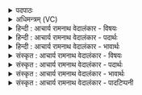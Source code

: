 <details><summary>पदपाठः</summary>

इ꣡न्द्र꣢꣯म्। न꣡रः꣢꣯। ने꣣म꣡धि꣢ता। ने꣣म꣢। धि꣣ता। हवन्ते। य꣢त्। पा꣡र्याः꣢। यु꣣न꣡ज꣢ते। धि꣡यः꣢꣯। ताः। शू꣡रः꣢꣯। नृ꣡षा꣢꣯ता। नृ। सा꣣ता। श्र꣡व꣢꣯सः। च। ꣣ का꣡मे꣢꣯। आ। गो꣡म꣢꣯ति। व्र꣣जे꣢। भ꣣ज। त्व꣢म्। नः꣣। ३१८।
</details>

<details><summary>अधिमन्त्रम् (VC)</summary>

- इन्द्रः
- वसिष्ठो मैत्रावरुणिः
- त्रिष्टुप्
- धैवतः
- ऐन्द्रं काण्डम्
</details>

<details><summary>हिन्दी : आचार्य रामनाथ वेदालंकार - विषयः</summary>

अगले मन्त्र में परमात्मा और राजा से प्रार्थना की गयी है।
</details>

<details><summary>हिन्दी : आचार्य रामनाथ वेदालंकार - पदार्थः</summary>

पदार्थान्वयभाषाः -  (इन्द्रम्) वीर परमात्मा वा राजा को (नरः) प्रजाजन (नेमधिता) आन्तरिक वा बाह्य संग्राम में और यज्ञ में (हवन्ते) सहायतार्थ पुकारते हैं। (पार्याः) पार होने योग्य वे, आन्तरिक और बाह्य विघ्नों को पार करने के लिए (यत्) जिस साधन का (युनजते) उपयोग करते हैं (ताः) वे (धियः) बुद्धियाँ और कर्म हैं, अर्थात् बुद्धि और कर्म का अवलम्बन करके वे सब शत्रुओं और विघ्नों को पार करते हैं। हे परमात्मन् वा राजन् ! (शूरः) शूरवीर (त्वम्) आप (नृषाता) संग्राम में (यशसः च) और यश की (कामे) अभिलाषा-पूर्ति में, और (गोमति व्रजे) प्रशस्त भूमि, वाणी, इन्द्रिय, दुधार गायों आदि के समूह में (नः) हमें (आ भज) भागी बनाइए, अर्थात् आप हमारी यशस्वी होने की कामना को पूर्ण कीजिए तथा हमें पृथिवी का राज्य, वाणी का बल, इन्द्रियों का बल और उत्तम जाति की गायें आदि प्राप्त कराइए ॥६॥ इस मन्त्र में अर्थश्लेष अलङ्कार है ॥६॥
</details>

<details><summary>हिन्दी : आचार्य रामनाथ वेदालंकार - भावार्थः</summary>

भावार्थभाषाः -  परमात्मा की कृपा, राजा की सहायता एवं अपने बुद्धिकौशल तथा पुरुषार्थ से शत्रु-विजय, परम कीर्ति, भूमण्डल का साम्राज्य आदि सब अभीष्ट वस्तुएँ प्राप्त की जा सकती हैं ॥६॥
</details>

<details><summary>संस्कृत : आचार्य रामनाथ वेदालंकार - विषयः</summary>

अथ परमात्मा राजा च प्रार्थ्यते।
</details>

<details><summary>संस्कृत : आचार्य रामनाथ वेदालंकार - पदार्थः</summary>

पदार्थान्वयभाषाः -  (इन्द्रम्) वीरं परमात्मानं राजानं वा (नरः) प्रजाजनाः (नेमधिता२) नेमधितौ आन्तरिके बाह्ये च संग्रामे यज्ञे वा। नेमधितिरिति संग्रामनाम। निघं० २।१७। ततः सप्तम्येकवचने ‘सुपां सुलुक्०’ अ० ७।१।३९ इति विभक्तेर्डादेशे तस्य डित्वात् टेर्लोपे रूपम्। (हवन्ते) आह्वयन्ति। (पार्याः३) पारयितव्याः ते, आन्तरिकान् बाह्याँश्च विघ्नान् पारयितुं (यत्) यत् साधनम् (युनजते) उपयुञ्जते ‘श्नसोरल्लोपः। अ० ६।४।१११’ इत्यल्लोपो न भवति छान्दसत्वात्। (ताः धियः) तत् प्रज्ञाः क्रियाश्च भवन्ति। ताः प्रज्ञाः क्रियाश्चावलम्ब्य ते समस्तान् शत्रून् विघ्नादींश्च पारयन्तीत्यर्थः। धीरिति प्रज्ञानामसु कर्मनामसु च पठितम्। निघं० ३।९, २।१। साम्प्रतं प्रत्यक्षकृतमाह। हे परमात्मन् राजन् वा ! (शूरः) पराक्रमशीलः (त्वम् नृषाता४) नृणां पौरुषवतां वीराणां सातिः विजयो यस्मिन् तस्मिन् नृषातौ संग्रामे, तत्र सहायतार्थमिति भावः। नृषातिशब्दात् सप्तम्येकवचने विभक्तेर्डाऽऽदेशः। बहुव्रीहौ पूर्वपदप्रकृतिस्वरत्वम्। (श्रवसः च) यशसः च (कामे५) अभिलाषपूर्तौ (गोमति) गावः प्रशस्ताः पृथिवी-वाग्-इन्द्रिय-धेन्वादयः तद्वति तद्युक्ते (व्रजे) समूहे गोष्ठे वा (नः) अस्मान् (आ भज) भागिनः कुरु। अस्माकं यशःकामनां प्रपूरय, अस्मान् पृथिवीराज्यवाग्बलेन्द्रियबलप्रशस्तधेन्वादींश्च प्रापयेत्यर्थः ॥६॥६ अत्र अर्थश्लेषालङ्कारः ॥६॥
</details>

<details><summary>संस्कृत : आचार्य रामनाथ वेदालंकार - भावार्थः</summary>

भावार्थभाषाः -  परमात्मनः कृपया, नृपतेः साहाय्येन, स्वकीयबुद्धिकौशलेन, पुरुषार्थेन च शत्रुविजयः, परा कीर्तिः, भूमण्डलसाम्राज्यादिकं च सर्वमपि समीहितं वस्तु प्राप्तुं शक्यम् ॥६॥
</details>

<details><summary>संस्कृत : आचार्य रामनाथ वेदालंकार - पादटिप्पनी</summary>

टिप्पणी:   १. ऋ० ७।२७।१ ‘श्रवसश्च काम’ इत्यत्र ‘शवसश्चकान’ इति पाठः। २. नेमधिता नेमधितौ संग्रामे यज्ञे वा—इति भ०। ३. पार्याः पालयितव्याः प्राप्तव्याः—इति वि०। पार्याः पारप्राप्तिनिमित्तभूताः—इति भ०। पार्याः युद्धे भरणनिमित्तभूताः—इति सा०। पार्याः पालनीयाः इति ऋ० ७।२७।१ भाष्ये द०। सर्वैरेव पार्याः इति धियः इत्यस्य विशेषणं स्वीकृतम्। ४. नृषाता, नरो मनुष्याः ऋत्विग्लक्षणाः ते सन्यन्ते संभज्यन्ते यत्र स नृषातिर्यज्ञः। वन षण सम्भक्तौ इत्यस्येदं रूपम्—इति वि०। नृषाता नृसातौ नृणां सातौ लाभे—इति भ०। नृषाता, नृणां सम्भक्ता—इति सा०। नरः सीदन्ति यस्मिंस्तस्मिन् नृसातौ—इति ऋ० ७।२७।१ भाष्ये द०। ५. सायणः ‘च कामे’ इत्यस्य स्थाने ‘चकाने’ इत्येकं पदं मत्वा व्याख्याति—‘चकाने चकामे काम्यमाने सति’ इति। ६. ऋग्भाष्ये दयानन्दर्षिणाऽयं मन्त्रः ‘कीदृशो राजा कमनीयोऽस्तीति’ विषये व्याख्यातः।
</details>